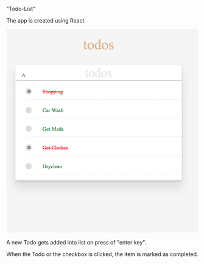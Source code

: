  "Todo-List"
 
 
The app is created using React

![Screenshot](Todo.png)


A new Todo gets added into list on press of "enter key".

When the Todo or the checkbox is clicked, the item is marked as completed.
